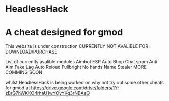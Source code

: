 # HeadlessHack
# A cheat designed for gmod

This website is under construction
CURRENTLY NOT AVALIBLE FOR DOWNLOAD/PURCHASE

List of currently avalible modules
Aimbot
ESP
Auto Bhop
Chat spam
Anti Aim
Fake Lag
Auto Reload
Fullbright
No hands
Name Stealer
MORE COMMING SOON

whilst HeadlessHack is being worked on why not try out some other cheats for gmod at https://drive.google.com/drive/folders/1Y-zBrG7hWKKO4rhaU1wYOyYKq3rNBAsO
